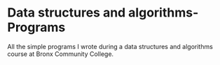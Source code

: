# Data structures and algorithms-Programs
All the simple programs I wrote during a data structures and algorithms course at Bronx Community College.
